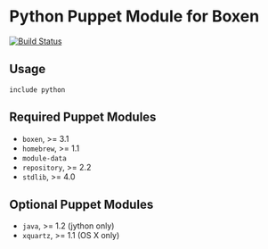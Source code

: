 # Python Puppet Module for Boxen

[![Build Status](https://travis-ci.org/boxen/puppet-python.png?branch=master)](https://travis-ci.org/boxen/puppet-python)

## Usage

```puppet
include python
```

## Required Puppet Modules

* `boxen`, >= 3.1
* `homebrew`, >= 1.1
* `module-data`
* `repository`, >= 2.2
* `stdlib`, >= 4.0

## Optional Puppet Modules

* `java`, >= 1.2 (jython only)
* `xquartz`, >= 1.1 (OS X only)
